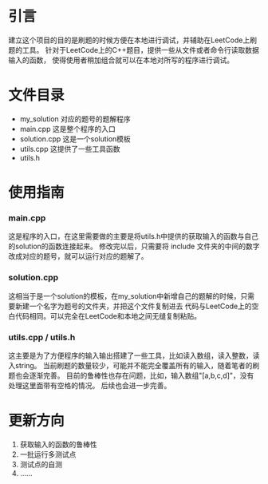 # 引言
建立这个项目的目的是刷题的时候方便在本地进行调试，并辅助在LeetCode上刷题的工具。
针对于LeetCode上的C++题目，提供一些从文件或者命令行读取数据输入的函数，
使得使用者稍加组合就可以在本地对所写的程序进行调试。

# 文件目录
- my_solution 对应的题号的题解程序
- main.cpp 这是整个程序的入口
- solution.cpp 这是一个solution模板
- utils.cpp 这提供了一些工具函数
- utils.h

# 使用指南
### main.cpp
这是程序的入口，在这里需要做的主要是将utils.h中提供的获取输入的函数与自己的solution的函数连接起来。
修改完以后，只需要将 include 文件夹的中间的数字改成对应的题号，就可以运行对应的题解了。

### solution.cpp
这相当于是一个solution的模板，在my_solution中新增自己的题解的时候，只需要新建一个名字为题号的文件夹，并把这个文件复制进去
代码与LeetCode上的空白代码相同。可以完全在LeetCode和本地之间无缝复制粘贴。

### utils.cpp / utils.h
这主要是为了方便程序的输入输出搭建了一些工具，比如读入数组，读入整数，读入string。
当前刷题的数量较少，可能并不能完全覆盖所有的输入，随着笔者的刷题也会逐渐完善。
目前的鲁棒性也存在问题，比如，输入数组"[a,b,c,d]"，没有处理这里面带有空格的情况。
后续也会进一步完善。

# 更新方向
1. 获取输入的函数的鲁棒性
2. 一批运行多测试点
3. 测试点的自测
4. ……
